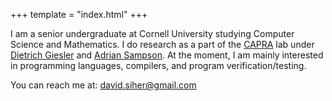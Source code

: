 +++
template = "index.html"
+++

I am a senior undergraduate at Cornell University studying Computer Science and Mathematics. I do research as a part of the [CAPRA][capra] lab
under [Dietrich Giesler][dietrich] and [Adrian Sampson][adrian]. At the moment, I am mainly interested in programming languages, compilers, and program verification/testing. 

You can reach me at: [david.siher@gmail.com][memail]

[capra]: https://capra.cs.cornell.edu/
[dietrich]: https://www.cs.cornell.edu/~dgeisler/
[adrian]: https://www.cs.cornell.edu/~asampson/
[memail]: mailto:david.siher@gmail.com